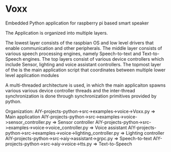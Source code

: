 # Voxx

Embedded Python application for raspberry pi based smart speaker

The Application is organized into multiple layers.

The lowest layer consists of the raspbian OS and low level drivers that enable communication and other peripherals.
The middle layer consists of various speech processing engines, namely Speech-to-text and Text-to-Speech engines.
The top layers consist of various device controllers which include Sensor, lighting and voice assistant controllers. 
The topmost layer of the is the main application script that coordinates between multiple lower level application modules  

A multi-threaded architecture is used, in which the main applicaiton spawns various various device controller threads and
the inter-thread synchronization is done through synchronization primitives provided by python.

Organization:
AIY-projects-python->src->examples->voice->Voxx.py => Main application
AIY-projects-python->src->examples->voice->sensor_controller.py => Sensor controller
AIY-projects-python->src->examples->voice->voice_controller.py => Voice assistant
AIY-projects-python->src->examples->voice->lighting_controller.py => Lighting controller
AIY-projects-python->src->aiy->assistant->grpc.py => Speech-to-text
AIY-projects-python->src->aiy->voice->tts.py => Text-to-Speech
